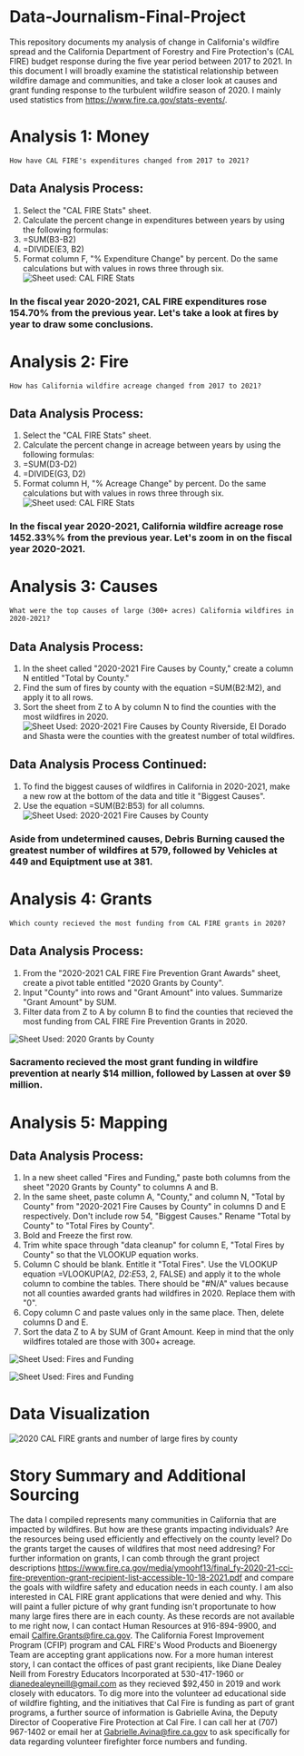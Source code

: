 # Data-Journalism-Final-Project
This repository documents my analysis of change in California's wildfire spread and the California Department of Forestry and Fire Protection's (CAL FIRE) budget response during the five year period between 2017 to 2021. In this document I will broadly examine the statistical relationship between wildfire damage and communities, and take a closer look at causes and grant funding response to the turbulent wildfire season of 2020. I mainly used statistics from <https://www.fire.ca.gov/stats-events/>.


# Analysis 1: Money
    How have CAL FIRE's expenditures changed from 2017 to 2021?
## Data Analysis Process: 
  1) Select the "CAL FIRE Stats" sheet.
  2) Calculate the percent change in expenditures between years by using the following formulas:
  3)    =SUM(B3-B2)
  4)    =DIVIDE(E3, B2)
  5) Format column F, "% Expenditure Change" by percent. Do the same calculations but with values in rows three through six.
  ![Sheet used: CAL FIRE Stats](https://user-images.githubusercontent.com/109619716/183568053-0c35e785-97cf-40e3-bf88-3bec5d5b1445.png)
  ### In the fiscal year 2020-2021, CAL FIRE expenditures rose 154.70% from the previous year. Let's take a look at fires by year to draw some conclusions.
  
# Analysis 2: Fire
    How has California wildfire acreage changed from 2017 to 2021?
## Data Analysis Process: 
  1) Select the "CAL FIRE Stats" sheet.
  2) Calculate the percent change in acreage between years by using the following formulas:
  3)    =SUM(D3-D2)
  4)    =DIVIDE(G3, D2)
  5) Format column H, "% Acreage Change" by percent. Do the same calculations but with values in rows three through six.
  ![Sheet used: CAL FIRE Stats](https://user-images.githubusercontent.com/109619716/183571268-2d34912a-037f-4f30-8f2f-1586a0552def.png)
  ### In the fiscal year 2020-2021, California wildfire acreage rose 1452.33%% from the previous year. Let's zoom in on the fiscal year 2020-2021.
  
  
# Analysis 3: Causes
    What were the top causes of large (300+ acres) California wildfires in 2020-2021?
## Data Analysis Process:
   1) In the sheet called "2020-2021 Fire Causes by County," create a column N entitled "Total by County."
   2) Find the sum of fires by county with the equation =SUM(B2:M2), and apply it to all rows.
   3) Sort the sheet from Z to A by column N to find the counties with the most wildfires in 2020.
  ![Sheet Used: 2020-2021 Fire Causes by County ](https://user-images.githubusercontent.com/109619716/183580701-e359fd3b-fd99-464d-9a0e-b60166ff571a.png)
    Riverside, El Dorado and Shasta were the counties with the greatest number of total wildfires.
## Data Analysis Process Continued:
   1) To find the biggest causes of wildfires in California in 2020-2021, make a new row at the bottom of the data and title it "Biggest Causes".
   2) Use the equation =SUM(B2:B53) for all columns.
   ![Sheet Used: 2020-2021 Fire Causes by County ](https://user-images.githubusercontent.com/109619716/183583975-caa914bb-cc82-4efa-8311-dff46612b61e.png)
   ### Aside from undetermined causes, Debris Burning caused the greatest number of wildfires at 579, followed by Vehicles at 449 and Equiptment use at            381.
    
    
    
# Analysis 4: Grants
    Which county recieved the most funding from CAL FIRE grants in 2020?
## Data Analysis Process:
  1) From the "2020-2021 CAL FIRE Fire Prevention Grant Awards" sheet, create a pivot table entitled "2020 Grants by County".
  2) Input "County" into rows and "Grant Amount" into values. Summarize "Grant Amount" by SUM.
  3) Filter data from Z to A by column B to find the counties that recieved the most funding from CAL FIRE Fire Prevention Grants in 2020. 
  
  ![Sheet Used: 2020 Grants by County](https://user-images.githubusercontent.com/109619716/183597755-0cfa5536-fb39-4d60-96c3-8bd37d823e67.png)
  ### Sacramento recieved the most grant funding in wildfire prevention at nearly $14 million, followed by Lassen at over $9 million.

    

# Analysis 5: Mapping
## Data Analysis Process:
  1) In a new sheet called "Fires and Funding," paste both columns from the sheet "2020 Grants by County" to columns A and B. 
  2) In the same sheet, paste column A, "County," and column N, "Total by County" from "2020-2021 Fire Causes by County" in columns D and E respectively.        Don't include row 54, "Biggest Causes." Rename "Total by County" to "Total Fires by County".
  3) Bold and Freeze the first row.
  4) Trim white space through "data cleanup" for column E, "Total Fires by County" so that the VLOOKUP equation works.
  5) Column C should be blank. Entitle it "Total Fires". Use the VLOOKUP equation =VLOOKUP(A2, $D$2:$E$53, 2, FALSE) and apply it to the whole column to combine the tables. There should be "#N/A" values because not all counties awarded grants had wildfires in 2020. Replace them with "0".
  6) Copy column C and paste values only in the same place. Then, delete columns D and E.
  7) Sort the data Z to A by SUM of Grant Amount. Keep in mind that the only wildfires totaled are those with 300+ acreage.
   
![Sheet Used: Fires and Funding](https://user-images.githubusercontent.com/109619716/183605503-97c3b9d7-cd2c-44a5-bf62-d12610ff2bc5.png)

![Sheet Used: Fires and Funding](https://user-images.githubusercontent.com/109619716/183605530-752da942-f4d8-4fa4-a3e2-7bd343682325.png)
    
 
 # Data Visualization
![2020 CAL FIRE grants and number of large fires by county](https://user-images.githubusercontent.com/109619716/183628893-d6def1a9-514a-47b2-88fb-67485e8e8c15.png)

 
 # Story Summary and Additional Sourcing
 The data I compiled represents many communities in California that are impacted by wildfires. But how are these grants impacting individuals? Are the resources being used efficiently and effectively on the county level? Do the grants target the causes of wildfires that most need addresing? For further information on grants, I can comb through the grant project descriptions <https://www.fire.ca.gov/media/ymoohf13/final_fy-2020-21-cci-fire-prevention-grant-recipient-list-accessible-10-18-2021.pdf> and compare the goals with wildfire safety and education needs in each county.
 I am also interested in CAL FIRE grant applications that were denied and why. This will paint a fuller picture of why grant funding isn't proportunate to how many large fires there are in each county. As these records are not available to me right now, I can contact Human Resources at 916-894-9900, and email Calfire.Grants@fire.ca.gov. The California Forest Improvement Program (CFIP) program and CAL FIRE's Wood Products and Bioenergy Team are accepting grant applications now. For a more human interest story, I can contact the offices of past grant recipients, like Diane Dealey Neill from Forestry Educators Incorporated at 530-417-1960 or dianedealeyneill@gmail.com as they recieved $92,450 in 2019 and work closely with educators.
 To dig more into the volunteer ad educational side of wildfire fighting, and the initiatives that Cal Fire is funding as part of grant programs, a further source of information is Gabrielle Avina, the Deputy Director of Cooperative Fire Protection at Cal Fire. I can call her at (707) 967-1402 or email her at Gabrielle.Avina@fire.ca.gov to ask specifically for data regarding volunteer firefighter force numbers and funding. 





 
